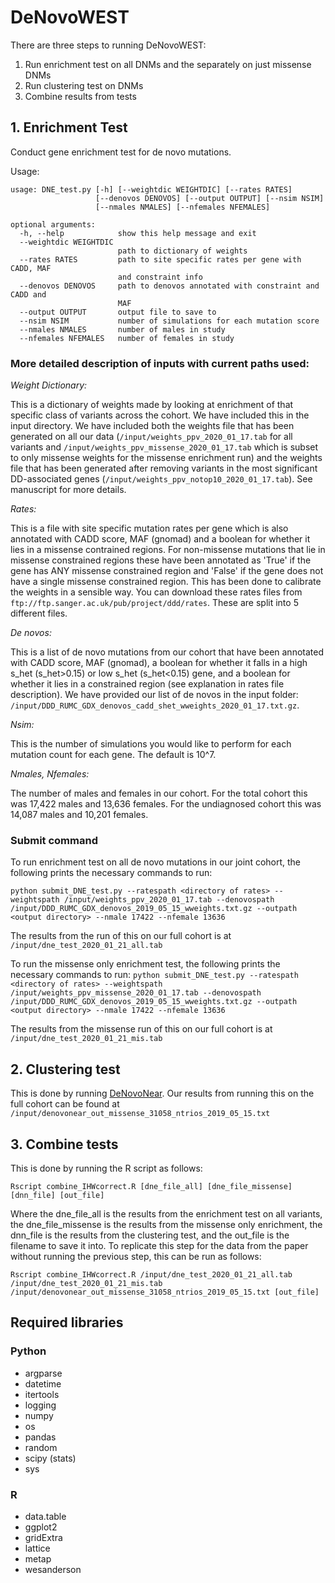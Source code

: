 
# DeNovoWEST

There are three steps to running DeNovoWEST:
1. Run enrichment test on all DNMs and the separately on just missense DNMs
2. Run clustering test on DNMs
3. Combine results from tests

## 1. Enrichment Test
Conduct gene enrichment test for de novo mutations.

Usage:
```
usage: DNE_test.py [-h] [--weightdic WEIGHTDIC] [--rates RATES]
                   [--denovos DENOVOS] [--output OUTPUT] [--nsim NSIM] 
                   [--nmales NMALES] [--nfemales NFEMALES]

optional arguments:
  -h, --help            show this help message and exit
  --weightdic WEIGHTDIC
                        path to dictionary of weights 
  --rates RATES         path to site specific rates per gene with CADD, MAF
                        and constraint info
  --denovos DENOVOS     path to denovos annotated with constraint and CADD and
                        MAF
  --output OUTPUT       output file to save to
  --nsim NSIM           number of simulations for each mutation score
  --nmales NMALES       number of males in study
  --nfemales NFEMALES   number of females in study
```
### More detailed description of inputs with current paths used:

*Weight Dictionary:* 

This is a dictionary of weights made by looking at enrichment of that specific class of variants across the cohort. We have included this in the input directory. We have included both the weights file that has been generated on all our data (```/input/weights_ppv_2020_01_17.tab``` for all variants and ```/input/weights_ppv_missense_2020_01_17.tab``` which is subset to only missense weights for the missense enrichment run) and the weights file that has been generated after removing variants in the most significant DD-associated genes (```/input/weights_ppv_notop10_2020_01_17.tab```). See manuscript for more details. 

*Rates:*

This is a file with site specific mutation rates per gene which is also annotated with CADD score, MAF (gnomad) and a boolean for whether it lies in a missense contrained regions. For non-missense mutations that lie in missense constrained regions these have been annotated as 'True' if the gene has ANY missense constrained region and 'False' if the gene does not have a single missense constrained region. This has been done to calibrate the weights in a sensible way.
You can download these rates files from ``` ftp://ftp.sanger.ac.uk/pub/project/ddd/rates ```. These are split into 5 different files. 

*De novos:*

This is a list of de novo mutations from our cohort that have been annotated with CADD score, MAF (gnomad), a boolean for whether it falls in a high s_het (s_het>0.15) or low s_het (s_het<0.15) gene, and a boolean for whether it lies in a constrained region (see explanation in rates file description). We have provided our list of de novos in the input folder: ```/input/DDD_RUMC_GDX_denovos_cadd_shet_wweights_2020_01_17.txt.gz```.

*Nsim:*

This is the number of simulations you would like to perform for each mutation count for each gene. The default is 10^7.

*Nmales, Nfemales:*

The number of males and females in our cohort. For the total cohort this was 17,422 males and 13,636 females. For the undiagnosed cohort this was 14,087 males and 10,201 females.

### Submit command
To run enrichment test on all de novo mutations in our joint cohort, the following prints the necessary commands to run:

```python submit_DNE_test.py --ratespath <directory of rates> --weightspath /input/weights_ppv_2020_01_17.tab --denovospath  /input/DDD_RUMC_GDX_denovos_2019_05_15_wweights.txt.gz --outpath <output directory> --nmale 17422 --nfemale 13636```

The results from the run of this on our full cohort is at ```/input/dne_test_2020_01_21_all.tab```

To run the missense only enrichment test, the following prints the necessary commands to run:
```python submit_DNE_test.py --ratespath <directory of rates> --weightspath /input/weights_ppv_missense_2020_01_17.tab --denovospath  /input/DDD_RUMC_GDX_denovos_2019_05_15_wweights.txt.gz --outpath <output directory> --nmale 17422 --nfemale 13636```

The results from the missense run of this on our full cohort is at ```/input/dne_test_2020_01_21_mis.tab```

## 2. Clustering test

This is done by running [DeNovoNear](https://github.com/jeremymcrae/denovonear). Our results from running this on the full cohort can be found at ```/input/denovonear_out_missense_31058_ntrios_2019_05_15.txt```

## 3. Combine tests

This is done by running the R script as follows:

``` Rscript combine_IHWcorrect.R [dne_file_all] [dne_file_missense] [dnn_file] [out_file] ```

Where the dne_file_all is the results from the enrichment test on all variants, the dne_file_missense is the results from the missense only enrichment, the dnn_file is the results from the clustering test, and the out_file is the filename to save it into. To replicate this step for the data from the paper without running the previous step, this can be run as follows:

``` Rscript combine_IHWcorrect.R /input/dne_test_2020_01_21_all.tab /input/dne_test_2020_01_21_mis.tab /input/denovonear_out_missense_31058_ntrios_2019_05_15.txt [out_file] ```


## Required libraries  

### Python  

* argparse  
* datetime  
* itertools  
* logging  
* numpy  
* os  
* pandas  
* random  
* scipy (stats)  
* sys  

### R  

* data.table  
* ggplot2  
* gridExtra  
* lattice  
* metap  
* wesanderson  
